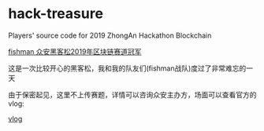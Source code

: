 # hack-treasure
Players' source code for 2019 ZhongAn Hackathon Blockchain

 [fishman 众安黑客松2019年区块链赛道冠军](https://mp.weixin.qq.com/s/kwbS6A3nTa0ZaB02G_U1Pw)
 
这是一次比较开心的黑客松，我和我的队友们(fishman战队)度过了非常难忘的一天

由于保密起见，这里不上传赛题，详情可以咨询众安主办方，场面可以查看官方的vlog:

[vlog](http://m.bilibili.com/video/av68555476.html?p=1&share_medium=android&share_source=weixin_moments&bbid=2DC2C9A7-AD55-48C9-ABA3-185FA24E563F19458infoc&ts=1569150784441&from=timeline&isappinstalled=0)
